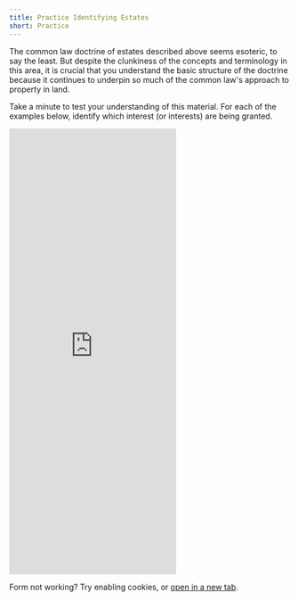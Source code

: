 ```yaml
---
title: Practice Identifying Estates
short: Practice
---
```


The common law doctrine of estates described above seems esoteric, to say the least. But despite the clunkiness of the concepts and terminology in this area, it is crucial that you understand the basic structure of the doctrine because it continues to underpin so much of the common law's approach to property in land. 

Take a minute to test your understanding of this material. For each of the examples below, identify which interest (or interests) are being granted. 

<iframe src="https://opensourcelaw.limesurvey.net/166459" height="800" frameBorder="0"></iframe>

<p><span class="not_working">Form not working? Try enabling cookies, or <a href="https://opensourcelaw.limesurvey.net/166459" target="_blank">open in a new tab</a>.</span></p>
